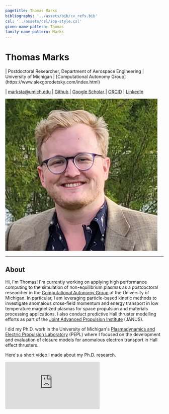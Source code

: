 ```yaml
---
pagetitle: Thomas Marks
bibliography: '../assets/bib/cv_refs.bib'
csl: '../assets/csl/iop-style.csl'
given-name-pattern: Thomas
family-name-pattern: Marks
---
```


# Thomas Marks

<div class="centered-block">
<div class="column">
| Postdoctoral Researcher, Department of Aerospace Engineering 
| University of Michigan
| [Computational Autonomy Group](https://www.alexgorodetsky.com/index.html)
<br>

| <a href="mailto:marksta@umich.edu" class="icon solid fa-envelope">  marksta@umich.edu </a>
| <a href="http://github.com/archermarx" class="icon brands fa-github"> Github </a>
| <a href="https://scholar.google.com/citations?hl=en&user=IRZavLoAAAAJ" class="icon brands fa-google-scholar"> Google Scholar </a>
| <a href="https://orcid.org/0000-0003-3614-6127" class="ai ai-orcid-square"> ORCID</a>
| <a href="https://www.linkedin.com/in/thomas-marks-b4866792/" class="icon brands fa-linkedin"> LinkedIn </a>
</div>
<img src="assets/images/headshot.jpg" id="profile_pic"/>

</div>

<hr>

## About

Hi, I'm Thomas! I'm currently working on applying high performance computing to the simulation of non-equilibrium plasmas
as a postdoctoral researcher in the <a href="https://www.alexgorodetsky.com/index.html">Computational Autonomy Group</a>
at the University of Michigan.
In particular, I am leveraging particle-based kinetic methods to investigate anomalous cross-field momentum and
energy transport in low temperature magnetized plasmas for space propulsion and materials processing applications.
I also conduct predictive Hall thruster modelling efforts as part of the
[Joint Advanced Propulsion Institute]("https://januselectricpropulsion.com/") (JANUS).

I did my Ph.D. work in the University of Michigan's
[Plasmadynamics and Electric Propulsion Laboratory]("https://pepl.engin.umich.edu/) (PEPL)
where I focused on the development and evaluation of closure models for anomalous
electron transport in Hall effect thrusters.

Here's a short video I made about my Ph.D. research.

<!-- Copy & Pasted from YouTube -->
<iframe
  class="youtube-video"
  src="https://www.youtube.com/embed/mAfjmGMp43w"
  frameborder="0"
  allow="accelerometer; autoplay; clipboard-write; encrypted-media; gyroscope; picture-in-picture" allowfullscreen>
</iframe>
